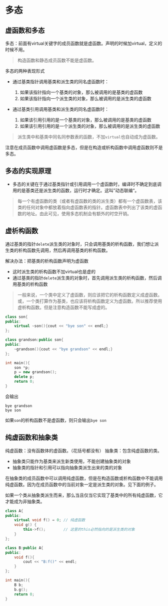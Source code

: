 # 多态

## 虚函数和多态

多态：前面有virtual关键字的成员函数就是虚函数。声明的时候加virtual，定义的时候不用。

> 构造函数和静态成员函数不能是虚函数。

多态的两种表现形式

- 通过基类指针调用基类和派生类的同名虚函数时：
  1. 如果该指针指向一个基类的对象，那么被调用的是基类的虚函数
  2. 如果该指针指向一个派生类的对象，那么被调用的是派生类的虚函数

- 通过基类引用调用基类和派生类的同名虚函数时：
  1. 如果该引用引用的是一个基类的对象，那么被调用的是基类的虚函数
  2. 如果该引用引用的是一个派生类的对象，那么被调用的是派生类的虚函数

> 派生类中和基类中同名同参数表的函数，不加`virtual`也自动成为虚函数。

注意在成员函数中调用虚函数是多态，但是在构造或析构函数中调用虚函数则不是多态。

## 多态的实现原理

- 多态的关键在于通过基类指针或引用调用一个虚函数时，编译时不确定到底调用的是基类还是派生类的函数，运行时才确定。这叫”动态联编“。

> 每一个有虚函数的类（或者有虚函数的类的派生类）都有一个虚函数表，该类的任何对象中都放着指向虚函数表的指针。虚函数表中列出了该类的虚函数的地址。由此可见，使用多态机制会有额外的时空开销。

## 虚析构函数

通过基类的指针`delete`派生类的对象时，只会调用基类的析构函数，我们想让派生类的析构函数先调用，然后再调用基类的析构函数。

解决办法：把基类的析构函数声明为虚函数

- 这时派生类的析构函数不加virtual也是虚的
- 通过基类的指针`delete`派生类的对象时，首先调用派生类的析构函数，然后调用基类的析构函数

> 一般来说，一个类中定义了虚函数，则应该把它的析构函数定义成虚函数。或，一个类打算作为基类，也应该将析构函数定义为虚函数。所以推荐使用虚析构函数。但是注意构造函数不能写成虚的。

```cpp
class son{
public:
    virtual ~son(){cout << "bye son" << endl;}
};

class grandson:public son{
public:
    ~grandson(){cout << "bye grandson" << endl;}
};

int main(){
    son *p;
    p = new grandson();
    delete p;
    return 0;
}
```

会输出

```
bye grandson
bye son
```

如果`son`的析构函数不是虚函数，则只会输出`bye son`

## 纯虚函数和抽象类

纯虚函数：没有函数体的虚函数。（花括号都没有）
抽象类：包含纯虚函数的类。

- 抽象类只能作为基类来派生新类使用，不能创建抽象类的对象
- 抽象类的指针和引用可以指向抽象类派生出来的类的对象

在抽象类的成员函数中可以调用纯虚函数，但是在构造函数或析构函数中不能调用纯虚函数。因为在成员函数中的当前对象一定是派生类的对象。见下面的例子。

如果一个类从抽象类派生而来，那么当且仅当它实现了基类中的所有纯虚函数，它才能成为非抽象类。

```cpp
class A{
public:
    virtual void f() = 0; // 纯虚函数
    void g() {
        this->f();        // 这里的this必然指向的是派生类的对象
    }
};

class B:public A{
public:
    void f(){
        cout << "B:f()" << endl;
    }
};

int main(){
    B b;
    b.g();
    return 0;
}
```